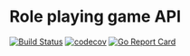 # Role playing game API

[![Build Status](https://travis-ci.org/vehsamrak/game-dungeon.svg?branch=master)](https://travis-ci.org/vehsamrak/game-dungeon) [![codecov](https://codecov.io/gh/vehsamrak/game-dungeon/branch/master/graph/badge.svg)](https://codecov.io/gh/vehsamrak/game-dungeon) [![Go Report Card](https://goreportcard.com/badge/github.com/vehsamrak/game-dungeon)](https://goreportcard.com/report/github.com/vehsamrak/game-dungeon)

